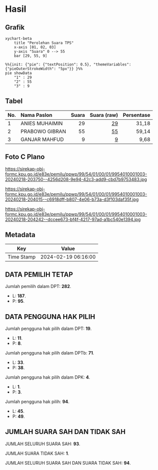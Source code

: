 # Hasil

## Grafik

```mermaid
xychart-beta
    title "Perolehan Suara TPS"
    x-axis [01, 02, 03]
    y-axis "Suara" 0 --> 55
    bar [29, 55, 9]
```

```mermaid
%%{init: {"pie": {"textPosition": 0.5}, "themeVariables": {"pieOuterStrokeWidth": "5px"}} }%%
pie showData
    "1" : 29
    "2" : 55
    "3" : 9
```

## Tabel

| No. | Nama Paslon    | Suara | Suara (raw) | Persentase |
|:--- |:-------------- | -----:| -----------:| ----------:|
| 1   | ANIES MUHAIMIN | 29    | [29][p-1]   | 31,18      |
| 2   | PRABOWO GIBRAN | 55    | [55][p-2]   | 59,14      |
| 3   | GANJAR MAHFUD  | 9     | [9][p-3]    | 9,68       |


[p-1]: https://github.com/gigit-pemilu/pemilu-2024-99-luar-negeri/blob/main/pilpres/hitung-suara/sub/99-luar-negeri/sub/54-johor-bahru-malaysia/sub/01-johor-bahru-malaysia/sub/0001-johor-bahru-malaysia/sub/003-tps/sub/paslon-1.txt
[p-2]: https://github.com/gigit-pemilu/pemilu-2024-99-luar-negeri/blob/main/pilpres/hitung-suara/sub/99-luar-negeri/sub/54-johor-bahru-malaysia/sub/01-johor-bahru-malaysia/sub/0001-johor-bahru-malaysia/sub/003-tps/sub/paslon-2.txt
[p-3]: https://github.com/gigit-pemilu/pemilu-2024-99-luar-negeri/blob/main/pilpres/hitung-suara/sub/99-luar-negeri/sub/54-johor-bahru-malaysia/sub/01-johor-bahru-malaysia/sub/0001-johor-bahru-malaysia/sub/003-tps/sub/paslon-3.txt

## Foto C Plano

https://sirekap-obj-formc.kpu.go.id/e83e/pemilu/ppwp/99/54/01/00/01/9954010001003-20240218-203750--4256d208-9e94-42c3-add9-cbd7b9753483.jpg

https://sirekap-obj-formc.kpu.go.id/e83e/pemilu/ppwp/99/54/01/00/01/9954010001003-20240218-204015--c6918dff-b807-4e06-b73a-d3f103daf35f.jpg

https://sirekap-obj-formc.kpu.go.id/e83e/pemilu/ppwp/99/54/01/00/01/9954010001003-20240218-204242--dccee673-bf4f-4217-97ad-a1bc540e1394.jpg


## Metadata

| Key        | Value               |
| ---------- | ------------------- |
| Time Stamp | 2024-02-19 06:16:00 |


## DATA PEMILIH TETAP

Jumlah pemilih dalam DPT: **282**.
 * L: **187**.
 * P: **95**.

## DATA PENGGUNA HAK PILIH

Jumlah pengguna hak pilih dalam DPT: **19**.
 * L: **11**.
 * P: **8**.

Jumlah pengguna hak pilih dalam DPTb: **71**.
 * L: **33**.
 * P: **38**.

Jumlah pengguna hak pilih dalam DPK: **4**.
 * L: **1**.
 * P: **3**.

Jumlah pengguna hak pilih: **94**.
 * L: **45**.
 * P: **49**.

## JUMLAH SUARA SAH DAN TIDAK SAH

JUMLAH SELURUH SUARA SAH: **93**.

JUMLAH SUARA TIDAK SAH: **1**.

JUMLAH SELURUH SUARA SAH DAN SUARA TIDAK SAH: **94**.


